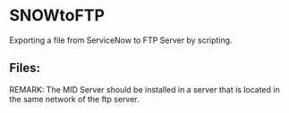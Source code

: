 # SNOWtoFTP
Exporting a file from ServiceNow to FTP Server by scripting.

Files:
- 


REMARK: The MID Server should be installed in a server that is located in the same network of the ftp server. 
